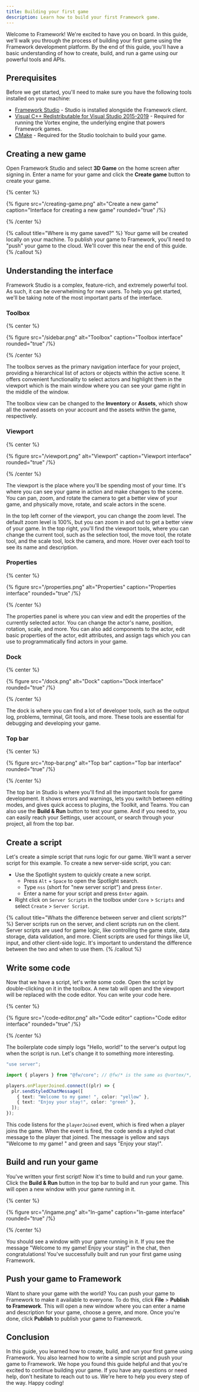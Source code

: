```yaml
---
title: Building your first game
description: Learn how to build your first Framework game.
---
```


Welcome to Framework! We're excited to have you on board. In this guide, we'll walk you through the process of building your first game using the Framework development platform. By the end of this guide, you'll have a basic understanding of how to create, build, and run a game using our powerful tools and APIs.

## Prerequisites

Before we get started, you'll need to make sure you have the following tools installed on your machine:

- [Framework Studio](https://framework.solarius.me/download) - Studio is installed alongside the Framework client.
- [Visual C++ Redistributable for Visual Studio 2015-2019](https://aka.ms/vs/16/release/vc_redist.x64.exe) - Required for running the Vortex engine, the underlying engine that powers Framework games.
- [CMake](https://cmake.org/download/) - Required for the Studio toolchain to build your game.

## Creating a new game

Open Framework Studio and select **3D Game** on the home screen after signing in. Enter a name for your game and click the **Create game** button to create your game.

{% center %}

{% figure src="/creating-game.png" alt="Create a new game" caption="Interface for creating a new game" rounded="true" /%}

{% /center %}

{% callout title="Where is my game saved?" %}
Your game will be created locally on your machine. To publish your game to Framework, you'll need to "push" your game to the cloud. We'll cover this near the end of this guide.
{% /callout %}

## Understanding the interface

Framework Studio is a complex, feature-rich, and extremely powerful tool. As such, it can be overwhelming for new users. To help you get started, we'll be taking note of the most important parts of the interface.

### Toolbox

{% center %}

{% figure src="/sidebar.png" alt="Toolbox" caption="Toolbox interface" rounded="true" /%}

{% /center %}

The toolbox serves as the primary navigation interface for your project, providing a hierarchical list of actors or objects within the active scene. It offers convenient functionality to select actors and highlight them in the viewport which is the main window where you can see your game right in the middle of the window.

The toolbox view can be changed to the **Inventory** or **Assets**, which show all the owned assets on your account and the assets within the game, respectively.

### Viewport

{% center %}

{% figure src="/viewport.png" alt="Viewport" caption="Viewport interface" rounded="true" /%}

{% /center %}

The viewport is the place where you'll be spending most of your time. It's where you can see your game in action and make changes to the scene. You can pan, zoom, and rotate the camera to get a better view of your game, and physically move, rotate, and scale actors in the scene.

In the top left corner of the viewport, you can change the zoom level. The default zoom level is 100%, but you can zoom in and out to get a better view of your game. In the top right, you'll find the viewport tools, where you can change the current tool, such as the selection tool, the move tool, the rotate tool, and the scale tool, lock the camera, and more. Hover over each tool to see its name and description.

### Properties

{% center %}

{% figure src="/properties.png" alt="Properties" caption="Properties interface" rounded="true" /%}

{% /center %}

The properties panel is where you can view and edit the properties of the currently selected actor. You can change the actor's name, position, rotation, scale, and more. You can also add components to the actor, edit basic properties of the actor, edit attributes, and assign tags which you can use to programmatically find actors in your game.

### Dock

{% center %}

{% figure src="/dock.png" alt="Dock" caption="Dock interface" rounded="true" /%}

{% /center %}

The dock is where you can find a lot of developer tools, such as the output log, problems, terminal, Git tools, and more. These tools are essential for debugging and developing your game.

### Top bar

{% center %}

{% figure src="/top-bar.png" alt="Top bar" caption="Top bar interface" rounded="true" /%}

{% /center %}

The top bar in Studio is where you'll find all the important tools for game development. It shows errors and warnings, lets you switch between editing modes, and gives quick access to plugins, the Toolkit, and Teams. You can also use the **Build & Run** button to test your game. And if you need to, you can easily reach your Settings, user account, or search through your project, all from the top bar.

## Create a script

Let's create a simple script that runs logic for our game. We'll want a server script for this example. To create a new server-side script, you can:

- Use the Spotlight system to quickly create a new script.
  - Press `Alt` + `Space` to open the Spotlight search.
  - Type `nss` (short for "new server script") and press `Enter`.
  - Enter a name for your script and press `Enter` again.
- Right click on `Server Scripts` in the toolbox under `Core` > `Scripts` and select `Create` > `Server Script`.

{% callout title="Whats the difference between server and client scripts?" %}
Server scripts run on the server, and client scripts run on the client. Server scripts are used for game logic, like controlling the game state, data storage, data validation, and more. Client scripts are used for things like UI, input, and other client-side logic. It's important to understand the difference between the two and when to use them.
{% /callout %}

## Write some code

Now that we have a script, let's write some code. Open the script by double-clicking on it in the toolbox. A new tab will open and the viewport will be replaced with the code editor. You can write your code here.

{% center %}

{% figure src="/code-editor.png" alt="Code editor" caption="Code editor interface" rounded="true" /%}

{% /center %}

The boilerplate code simply logs "Hello, world!" to the server's output log when the script is run. Let's change it to something more interesting.

```ts
"use server";

import { players } from "@fw/core"; // @fw/* is the same as @vortex/*, simply an alias for the Vortex engine.

players.onPlayerJoined.connect((plr) => {
  plr.sendStyledChatMessage([
    { text: "Welcome to my game! ", color: "yellow" },
    { text: "Enjoy your stay!", color: "green" },
  ]);
});
```

This code listens for the `playerJoined` event, which is fired when a player joins the game. When the event is fired, the code sends a styled chat message to the player that joined. The message is yellow and says "Welcome to my game! " and green and says "Enjoy your stay!".

## Build and run your game

You've written your first script! Now it's time to build and run your game. Click the **Build & Run** button in the top bar to build and run your game. This will open a new window with your game running in it.

{% center %}

{% figure src="/ingame.png" alt="In-game" caption="In-game interface" rounded="true" /%}

{% /center %}

You should see a window with your game running in it. If you see the message "Welcome to my game! Enjoy your stay!" in the chat, then congratulations! You've successfully built and run your first game using Framework.

## Push your game to Framework

Want to share your game with the world? You can push your game to Framework to make it available to everyone. To do this, click **File** > **Publish to Framework**. This will open a new window where you can enter a name and description for your game, choose a genre, and more. Once you're done, click **Publish** to publish your game to Framework.

## Conclusion

In this guide, you learned how to create, build, and run your first game using Framework. You also learned how to write a simple script and push your game to Framework. We hope you found this guide helpful and that you're excited to continue building your game. If you have any questions or need help, don't hesitate to reach out to us. We're here to help you every step of the way. Happy coding!
